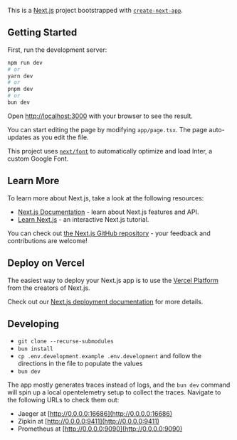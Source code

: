 This is a [Next.js](https://nextjs.org/) project bootstrapped with [`create-next-app`](https://github.com/vercel/next.js/tree/canary/packages/create-next-app).

## Getting Started

First, run the development server:

```bash
npm run dev
# or
yarn dev
# or
pnpm dev
# or
bun dev
```

Open [http://localhost:3000](http://localhost:3000) with your browser to see the result.

You can start editing the page by modifying `app/page.tsx`. The page auto-updates as you edit the file.

This project uses [`next/font`](https://nextjs.org/docs/basic-features/font-optimization) to automatically optimize and load Inter, a custom Google Font.

## Learn More

To learn more about Next.js, take a look at the following resources:

- [Next.js Documentation](https://nextjs.org/docs) - learn about Next.js features and API.
- [Learn Next.js](https://nextjs.org/learn) - an interactive Next.js tutorial.

You can check out [the Next.js GitHub repository](https://github.com/vercel/next.js/) - your feedback and contributions are welcome!

## Deploy on Vercel

The easiest way to deploy your Next.js app is to use the [Vercel Platform](https://vercel.com/new?utm_medium=default-template&filter=next.js&utm_source=create-next-app&utm_campaign=create-next-app-readme) from the creators of Next.js.

Check out our [Next.js deployment documentation](https://nextjs.org/docs/deployment) for more details.

## Developing

- `git clone --recurse-submodules`
- `bun install`
- `cp .env.development.example .env.development` and follow the directions in the file to populate the values
- `bun dev`

The app mostly generates traces instead of logs, and the `bun dev` command will spin up a local opentelemetry setup to collect the traces.
Navigate to the following URLs to check them out:

- Jaeger at [http://0.0.0.0:16686](http://0.0.0.0:16686)
- Zipkin at [http://0.0.0.0:9411](http://0.0.0.0:9411)
- Prometheus at [http://0.0.0.0:9090](http://0.0.0.0:9090)
